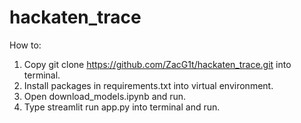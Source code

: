# **hackaten_trace**

How to:  
1. Copy git clone https://github.com/ZacG1t/hackaten_trace.git into terminal.  
2. Install packages in requirements.txt into virtual environment.    
3. Open download_models.ipynb and run.  
4. Type streamlit run app.py into terminal and run.  
